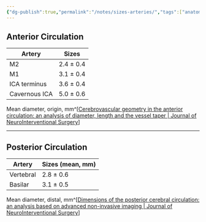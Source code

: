```yaml
---
{"dg-publish":true,"permalink":"/notes/sizes-arteries/","tags":["anatomy","vessel","MCA","BA","VA"],"created":"2023-07-09T08:58:25.565-07:00","updated":"2023-07-09T09:01:54.192-07:00"}
---
```



## Anterior Circulation

| Artery        | Sizes |
| ------------- | ---------------- |
| M2            | 2.4 ± 0.4        |
| M1            | 3.1 ± 0.4        |
| ICA terminus  | 3.6 ± 0.4        |
| Cavernous ICA | 5.0 ± 0.6        | 

Mean diameter, origin, mm^[[Cerebrovascular geometry in the anterior circulation: an analysis of diameter, length and the vessel taper | Journal of NeuroInterventional Surgery](https://jnis.bmj.com/content/5/4/371.long)]

---

## Posterior Circulation

| Artery    | Sizes (mean, mm) |
| --------- | ---------------- |
| Vertebral | 2.8 ± 0.6        |
| Basilar   | 3.1 ± 0.5        | 

Mean diameter, distal, mm^[[Dimensions of the posterior cerebral circulation: an analysis based on advanced non-invasive imaging | Journal of NeuroInterventional Surgery](https://jnis.bmj.com/content/5/6/597.long)]
